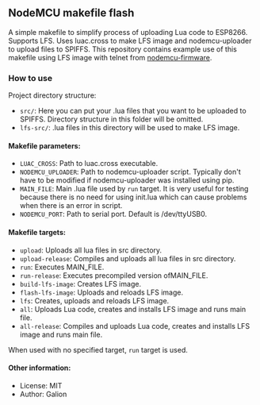 ## NodeMCU makefile flash

A simple makefile to simplify process of uploading Lua code to ESP8266. Supports LFS. Uses luac.cross to make LFS image and nodemcu-uploader to upload files to SPIFFS. This repository contains example use of this makefile using LFS image with telnet from [nodemcu-firmware](https://github.com/nodemcu/nodemcu-firmware).

### How to use

Project directory structure:

 - `src/`: Here you can put your .lua files that you want to be uploaded to SPIFFS. Directory structure in this folder will be omitted.
 - `lfs-src/`: .lua files in this directory will be used to make LFS image.
 
#### Makefile parameters:

 - `LUAC_CROSS`: Path to luac.cross executable.
 - `NODEMCU_UPLOADER`: Path to nodemcu-uploader script. Typically don't have to be modified if nodemcu-uploader was installed using pip.
 - `MAIN_FILE`: Main .lua file used by `run` target. It is very useful for testing because there is no need for using init.lua which can cause problems when there is an error in script.
 - `NODEMCU_PORT`: Path to serial port. Default is /dev/ttyUSB0.

#### Makefile targets:

 - `upload`: Uploads all lua files in src directory.
 - `upload-release`: Compiles and uploads all lua files in src directory.
 - `run`: Executes MAIN_FILE.
 - `run-release`: Executes precompiled version ofMAIN_FILE.
 - `build-lfs-image`: Creates LFS image.
 - `flash-lfs-image`: Uploads and reloads LFS image.
 - `lfs`: Creates, uploads and reloads LFS image.
 - `all`: Uploads Lua code, creates and installs LFS image and runs main file. 
 - `all-release`: Compiles and uploads Lua code, creates and installs LFS image and runs main file.

When used with no specified target, `run` target is used.


#### Other information: 
- License: MIT
- Author: Galion